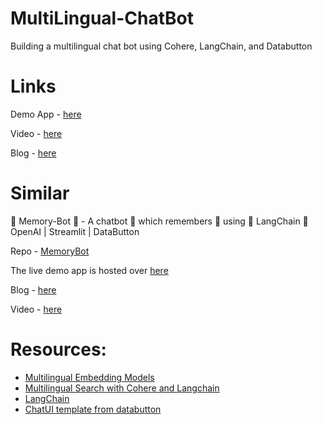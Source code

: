 # MultiLingual-ChatBot
Building a multilingual chat bot using Cohere, LangChain, and Databutton


# Links 

Demo App - [here](https://databutton.com/v/by7clad5/Home)

Video - [here](https://youtu.be/mL-PLwNuB-k)

Blog - [here](https://medium.com/@avra42/multilingual-chat-bot-for-personal-documents-using-coheres-multilingual-models-langchain-2b4e1c8cdab)


# Similar 

🧠 Memory-Bot 🤖 - A chatbot 🤖 which remembers 🧠 using 🦜 LangChain 🔗 OpenAI | Streamlit | DataButton

Repo - [MemoryBot](https://github.com/avrabyt/MemoryBot)

The live demo app is hosted over [here](https://next.databutton.com/v/lgzxq112/Memory_Bot)

Blog - [here](https://medium.com/@avra42/how-to-build-a-chatbot-with-chatgpt-api-and-a-conversational-memory-in-python-8d856cda4542) 

Video - [here](https://youtu.be/cHjlperESbg)



# Resources:
- [Multilingual Embedding Models](https://docs.cohere.com/docs/multilingual-language-models)
- [Multilingual Search with Cohere and Langchain](https://github.com/cohere-ai/notebooks/blob/main/notebooks/Multilingual_Search_with_Cohere_and_Langchain.ipynb)
- [LangChain](https://python.langchain.com/en/latest/index.html)
- [ChatUI template from databutton](https://www.databutton.io)

